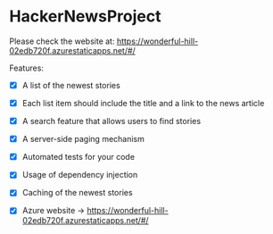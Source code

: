 # HackerNewsProject

Please check the website at: https://wonderful-hill-02edb720f.azurestaticapps.net/#/

Features:

- [x] A list of the newest stories

- [x] Each list item should include the title and a link to the news article

- [x] A search feature that allows users to find stories

- [x] A server-side paging mechanism

- [x] Automated tests for your code

- [x] Usage of dependency injection

- [x] Caching of the newest stories

- [x] Azure website -> https://wonderful-hill-02edb720f.azurestaticapps.net/#/
